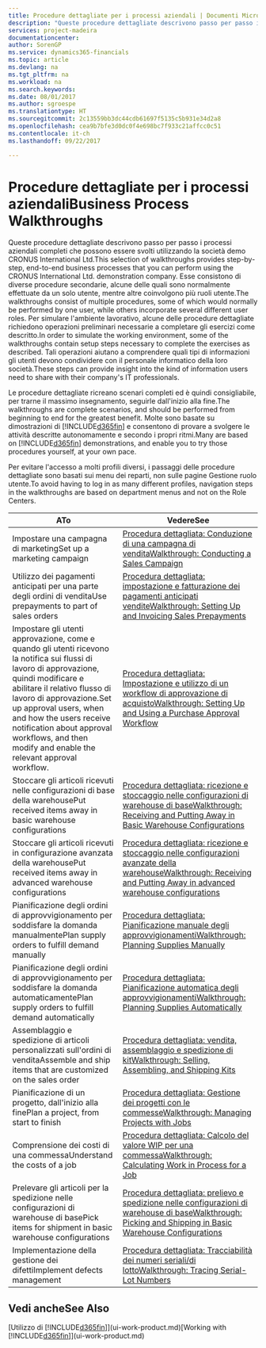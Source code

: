 ```yaml
---
title: Procedure dettagliate per i processi aziendali | Documenti Microsoft
description: "Queste procedure dettagliate descrivono passo per passo i processi aziendali completi che possono essere svolti utilizzando la società demo CRONUS International Ltd. Esse consistono di diverse procedure secondarie, alcune delle quali sono normalmente effettuate da un solo utente, mentre altre coinvolgono più ruoli utente. Per simulare l'ambiente lavorativo, alcune delle procedure dettagliate richiedono operazioni preliminari necessarie a completare gli esercizi come descritto. Tali operazioni aiutano a comprendere quali tipi di informazioni gli utenti devono condividere con il personale informatico della loro società."
services: project-madeira
documentationcenter: 
author: SorenGP
ms.service: dynamics365-financials
ms.topic: article
ms.devlang: na
ms.tgt_pltfrm: na
ms.workload: na
ms.search.keywords: 
ms.date: 08/01/2017
ms.author: sgroespe
ms.translationtype: HT
ms.sourcegitcommit: 2c13559bb3dc44cdb61697f5135c5b931e34d2a8
ms.openlocfilehash: cea9b7bfe3d0dc0f4e698bc7f933c21affcc0c51
ms.contentlocale: it-ch
ms.lasthandoff: 09/22/2017

---
```

# <a name="business-process-walkthroughs"></a><span data-ttu-id="477ae-106">Procedure dettagliate per i processi aziendali</span><span class="sxs-lookup"><span data-stu-id="477ae-106">Business Process Walkthroughs</span></span>
<span data-ttu-id="477ae-107">Queste procedure dettagliate descrivono passo per passo i processi aziendali completi che possono essere svolti utilizzando la società demo CRONUS International Ltd.</span><span class="sxs-lookup"><span data-stu-id="477ae-107">This selection of walkthroughs provides step-by-step, end-to-end business processes that you can perform using the CRONUS International Ltd. demonstration company.</span></span> <span data-ttu-id="477ae-108">Esse consistono di diverse procedure secondarie, alcune delle quali sono normalmente effettuate da un solo utente, mentre altre coinvolgono più ruoli utente.</span><span class="sxs-lookup"><span data-stu-id="477ae-108">The walkthroughs consist of multiple procedures, some of which would normally be performed by one user, while others incorporate several different user roles.</span></span> <span data-ttu-id="477ae-109">Per simulare l'ambiente lavorativo, alcune delle procedure dettagliate richiedono operazioni preliminari necessarie a completare gli esercizi come descritto.</span><span class="sxs-lookup"><span data-stu-id="477ae-109">In order to simulate the working environment, some of the walkthroughs contain setup steps necessary to complete the exercises as described.</span></span> <span data-ttu-id="477ae-110">Tali operazioni aiutano a comprendere quali tipi di informazioni gli utenti devono condividere con il personale informatico della loro società.</span><span class="sxs-lookup"><span data-stu-id="477ae-110">These steps can provide insight into the kind of information users need to share with their company's IT professionals.</span></span>  

 <span data-ttu-id="477ae-111">Le procedure dettagliate ricreano scenari completi ed è quindi consigliabile, per trarne il massimo insegnamento, seguirle dall'inizio alla fine.</span><span class="sxs-lookup"><span data-stu-id="477ae-111">The walkthroughs are complete scenarios, and should be performed from beginning to end for the greatest benefit.</span></span> <span data-ttu-id="477ae-112">Molte sono basate su dimostrazioni di [!INCLUDE[d365fin](includes/d365fin_md.md)] e consentono di provare a svolgere le attività descritte autonomamente e secondo i propri ritmi.</span><span class="sxs-lookup"><span data-stu-id="477ae-112">Many are based on [!INCLUDE[d365fin](includes/d365fin_md.md)] demonstrations, and enable you to try those procedures yourself, at your own pace.</span></span>  

 <span data-ttu-id="477ae-113">Per evitare l'accesso a molti profili diversi, i passaggi delle procedure dettagliate sono basati sui menu dei reparti, non sulle pagine Gestione ruolo utente.</span><span class="sxs-lookup"><span data-stu-id="477ae-113">To avoid having to log in as many different profiles, navigation steps in the walkthroughs are based on department menus and not on the Role Centers.</span></span>  

|<span data-ttu-id="477ae-114">A</span><span class="sxs-lookup"><span data-stu-id="477ae-114">To</span></span>|<span data-ttu-id="477ae-115">Vedere</span><span class="sxs-lookup"><span data-stu-id="477ae-115">See</span></span>|  
|--------|---------|  
|<span data-ttu-id="477ae-116">Impostare una campagna di marketing</span><span class="sxs-lookup"><span data-stu-id="477ae-116">Set up a marketing campaign</span></span>|[<span data-ttu-id="477ae-117">Procedura dettagliata: Conduzione di una campagna di vendita</span><span class="sxs-lookup"><span data-stu-id="477ae-117">Walkthrough: Conducting a Sales Campaign</span></span>](walkthrough-conducting-a-sales-campaign.md)|  
|<span data-ttu-id="477ae-118">Utilizzo dei pagamenti anticipati per una parte degli ordini di vendita</span><span class="sxs-lookup"><span data-stu-id="477ae-118">Use prepayments to part of sales orders</span></span>|[<span data-ttu-id="477ae-119">Procedura dettagliata: impostazione e fatturazione dei pagamenti anticipati vendite</span><span class="sxs-lookup"><span data-stu-id="477ae-119">Walkthrough: Setting Up and Invoicing Sales Prepayments</span></span>](walkthrough-setting-up-and-invoicing-sales-prepayments.md)|  
|<span data-ttu-id="477ae-120">Impostare gli utenti approvazione, come e quando gli utenti ricevono la notifica sui flussi di lavoro di approvazione, quindi modificare e abilitare il relativo flusso di lavoro di approvazione.</span><span class="sxs-lookup"><span data-stu-id="477ae-120">Set up approval users, when and how the users receive notification about approval workflows, and then modify and enable the relevant approval workflow.</span></span>|[<span data-ttu-id="477ae-121">Procedura dettagliata: Impostazione e utilizzo di un workflow di approvazione di acquisto</span><span class="sxs-lookup"><span data-stu-id="477ae-121">Walkthrough: Setting Up and Using a Purchase Approval Workflow</span></span>](walkthrough-setting-up-and-using-a-purchase-approval-workflow.md)|  
|<span data-ttu-id="477ae-122">Stoccare gli articoli ricevuti nelle configurazioni di base della warehouse</span><span class="sxs-lookup"><span data-stu-id="477ae-122">Put received items away in basic warehouse configurations</span></span>|[<span data-ttu-id="477ae-123">Procedura dettagliata: ricezione e stoccaggio nelle configurazioni di warehouse di base</span><span class="sxs-lookup"><span data-stu-id="477ae-123">Walkthrough: Receiving and Putting Away in Basic Warehouse Configurations</span></span>](walkthrough-receiving-and-putting-away-in-basic-warehousing.md)|  
|<span data-ttu-id="477ae-124">Stoccare gli articoli ricevuti in configurazione avanzata della warehouse</span><span class="sxs-lookup"><span data-stu-id="477ae-124">Put received items away in advanced warehouse configurations</span></span>|[<span data-ttu-id="477ae-125">Procedura dettagliata: ricezione e stoccaggio nelle configurazioni avanzate della warehouse</span><span class="sxs-lookup"><span data-stu-id="477ae-125">Walkthrough: Receiving and Putting Away in advanced warehouse configurations</span></span>](walkthrough-receiving-and-putting-away-in-advanced-warehousing.md)|  
|<span data-ttu-id="477ae-126">Pianificazione degli ordini di approvvigionamento per soddisfare la domanda manualmente</span><span class="sxs-lookup"><span data-stu-id="477ae-126">Plan supply orders to fulfill demand manually</span></span>|[<span data-ttu-id="477ae-127">Procedura dettagliata: Pianificazione manuale degli approvvigionamenti</span><span class="sxs-lookup"><span data-stu-id="477ae-127">Walkthrough: Planning Supplies Manually</span></span>](walkthrough-planning-supplies-manually.md)|  
|<span data-ttu-id="477ae-128">Pianificazione degli ordini di approvvigionamento per soddisfare la domanda automaticamente</span><span class="sxs-lookup"><span data-stu-id="477ae-128">Plan supply orders to fulfill demand automatically</span></span>|[<span data-ttu-id="477ae-129">Procedura dettagliata: Pianificazione automatica degli approvvigionamenti</span><span class="sxs-lookup"><span data-stu-id="477ae-129">Walkthrough: Planning Supplies Automatically</span></span>](walkthrough-planning-supplies-automatically.md)|  
|<span data-ttu-id="477ae-130">Assemblaggio e spedizione di articoli personalizzati sull'ordini di vendita</span><span class="sxs-lookup"><span data-stu-id="477ae-130">Assemble and ship items that are customized on the sales order</span></span>|[<span data-ttu-id="477ae-131">Procedura dettagliata: vendita, assemblaggio e spedizione di kit</span><span class="sxs-lookup"><span data-stu-id="477ae-131">Walkthrough: Selling, Assembling, and Shipping Kits</span></span>](walkthrough-selling-assembling-and-shipping-kits.md)|  
|<span data-ttu-id="477ae-132">Pianificazione di un progetto, dall'inizio alla fine</span><span class="sxs-lookup"><span data-stu-id="477ae-132">Plan a project, from start to finish</span></span>|[<span data-ttu-id="477ae-133">Procedura dettagliata: Gestione dei progetti con le commesse</span><span class="sxs-lookup"><span data-stu-id="477ae-133">Walkthrough: Managing Projects with Jobs</span></span>](walkthrough-managing-projects-with-jobs.md)|  
|<span data-ttu-id="477ae-134">Comprensione dei costi di una commessa</span><span class="sxs-lookup"><span data-stu-id="477ae-134">Understand the costs of a job</span></span>|[<span data-ttu-id="477ae-135">Procedura dettagliata: Calcolo del valore WIP per una commessa</span><span class="sxs-lookup"><span data-stu-id="477ae-135">Walkthrough: Calculating Work in Process for a Job</span></span>](walkthrough-calculating-work-in-process-for-a-job.md)|  
|<span data-ttu-id="477ae-136">Prelevare gli articoli per la spedizione nelle configurazioni di warehouse di base</span><span class="sxs-lookup"><span data-stu-id="477ae-136">Pick items for shipment in basic warehouse configurations</span></span>|[<span data-ttu-id="477ae-137">Procedura dettagliata: prelievo e spedizione nelle configurazioni di warehouse di base</span><span class="sxs-lookup"><span data-stu-id="477ae-137">Walkthrough: Picking and Shipping in Basic Warehouse Configurations</span></span>](walkthrough-picking-and-shipping-in-basic-warehousing.md)|  
|<span data-ttu-id="477ae-138">Implementazione della gestione dei difetti</span><span class="sxs-lookup"><span data-stu-id="477ae-138">Implement defects management</span></span>|[<span data-ttu-id="477ae-139">Procedura dettagliata: Tracciabilità dei numeri seriali/di lotto</span><span class="sxs-lookup"><span data-stu-id="477ae-139">Walkthrough: Tracing Serial-Lot Numbers</span></span>](walkthrough-tracing-serial-lot-numbers.md)|  

## <a name="see-also"></a><span data-ttu-id="477ae-140">Vedi anche</span><span class="sxs-lookup"><span data-stu-id="477ae-140">See Also</span></span>
<span data-ttu-id="477ae-141">[Utilizzo di [!INCLUDE[d365fin](includes/d365fin_md.md)]](ui-work-product.md)</span><span class="sxs-lookup"><span data-stu-id="477ae-141">[Working with [!INCLUDE[d365fin](includes/d365fin_md.md)]](ui-work-product.md)</span></span>  

